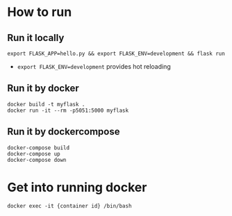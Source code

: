 # How to run
## Run it locally
```
export FLASK_APP=hello.py && export FLASK_ENV=development && flask run
```

* `export FLASK_ENV=development` provides hot reloading

## Run it by docker
```
docker build -t myflask .
docker run -it --rm -p5051:5000 myflask
```

## Run it by dockercompose
```
docker-compose build
docker-compose up
docker-compose down
```

# Get into running docker
```
docker exec -it {container id} /bin/bash
```

